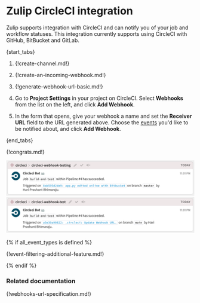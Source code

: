 # Zulip CircleCI integration

Zulip supports integration with CircleCI and can notify you of your
job and workflow statuses. This integration currently supports using
CircleCI with GitHub, BitBucket and GitLab.

{start_tabs}

1. {!create-channel.md!}

1. {!create-an-incoming-webhook.md!}

1. {!generate-webhook-url-basic.md!}

1. Go to **Project Settings** in your project on CircleCI. Select
   **Webhooks** from the list on the left, and click **Add Webhook**.

1. In the form that opens, give your webhook a name and set the
   **Receiver URL** field to the URL generated above. Choose the
   [events](#filtering-incoming-events) you'd like to be notified about,
   and click **Add Webhook**.

{end_tabs}

{!congrats.md!}

![](/static/images/integrations/circleci/001.png)
![](/static/images/integrations/circleci/002.png)

{% if all_event_types is defined %}

{!event-filtering-additional-feature.md!}

{% endif %}

### Related documentation

{!webhooks-url-specification.md!}
